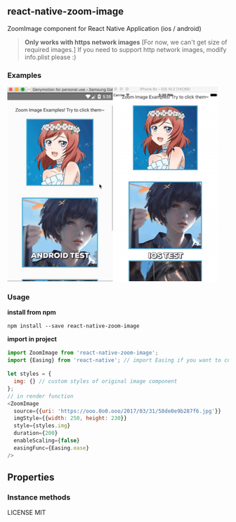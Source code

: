 ## react-native-zoom-image

ZoomImage component for React Native Application (ios / android)

> **Only works with https network images** [For now, we can't get size of required images.]
> If you need to support http network images, modify info.plist please :)

### Examples

<a href="#android" id="android"><img src="./GIF/android.gif" align="left" width="240"/></a>

<a href="#ios" id="ios"><img src="./GIF/ios.gif" width="240"/></a>

### Usage

**install from npm**

``` shell
npm install --save react-native-zoom-image

```

**import in project**

``` js
import ZoomImage from 'react-native-zoom-image';
import {Easing} from 'react-native'; // import Easing if you want to customize easing function
```

```js
let styles = {
  img: {} // custom styles of original image component
};
// in render function
<ZoomImage
  source={{uri: 'https://ooo.0o0.ooo/2017/03/31/58de0e9b287f6.jpg'}}
  imgStyle={{width: 250, height: 230}}
  style={styles.img}
  duration={200}
  enableScaling={false}
  easingFunc={Easing.ease}
/>

```

## Properties



### Instance methods

LICENSE MIT
